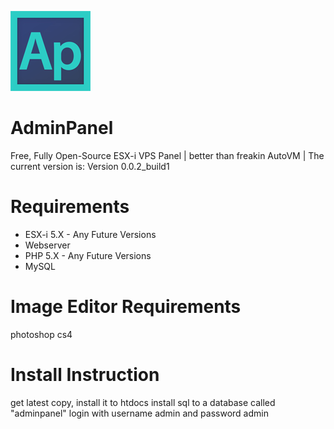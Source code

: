 ![Logo](https://github.com/floatvps/AdminPanel/raw/master/MiniLogo.jpg)
# AdminPanel
Free, Fully Open-Source ESX-i VPS Panel | better than freakin AutoVM | The current version is:  Version 0.0.2_build1
# Requirements
- ESX-i 5.X - Any Future Versions
- Webserver
- PHP 5.X - Any Future Versions
- MySQL
# Image Editor Requirements
photoshop cs4
# Install Instruction
get latest copy, install it to htdocs
install sql to a database called "adminpanel"
login with username admin and password admin
